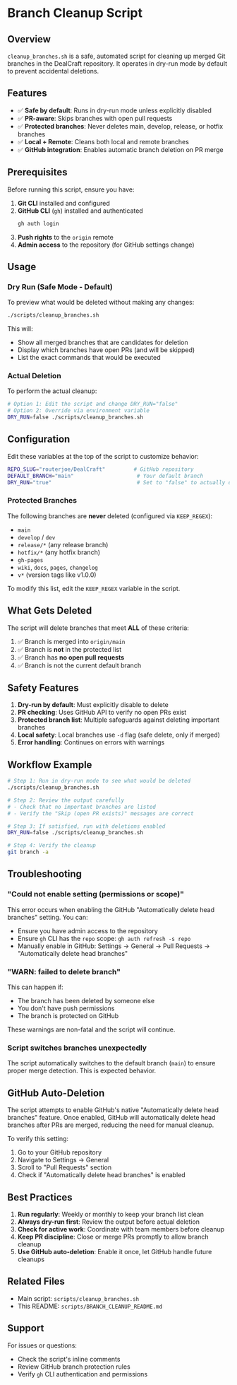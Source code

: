 # Branch Cleanup Script

## Overview

`cleanup_branches.sh` is a safe, automated script for cleaning up merged Git branches in the DealCraft repository. It operates in dry-run mode by default to prevent accidental deletions.

## Features

- ✅ **Safe by default**: Runs in dry-run mode unless explicitly disabled
- ✅ **PR-aware**: Skips branches with open pull requests
- ✅ **Protected branches**: Never deletes main, develop, release, or hotfix branches
- ✅ **Local + Remote**: Cleans both local and remote branches
- ✅ **GitHub integration**: Enables automatic branch deletion on PR merge

## Prerequisites

Before running this script, ensure you have:

1. **Git CLI** installed and configured
2. **GitHub CLI** (`gh`) installed and authenticated
   ```bash
   gh auth login
   ```
3. **Push rights** to the `origin` remote
4. **Admin access** to the repository (for GitHub settings change)

## Usage

### Dry Run (Safe Mode - Default)

To preview what would be deleted without making any changes:

```bash
./scripts/cleanup_branches.sh
```

This will:
- Show all merged branches that are candidates for deletion
- Display which branches have open PRs (and will be skipped)
- List the exact commands that would be executed

### Actual Deletion

To perform the actual cleanup:

```bash
# Option 1: Edit the script and change DRY_RUN="false"
# Option 2: Override via environment variable
DRY_RUN=false ./scripts/cleanup_branches.sh
```

## Configuration

Edit these variables at the top of the script to customize behavior:

```bash
REPO_SLUG="routerjoe/DealCraft"         # GitHub repository
DEFAULT_BRANCH="main"                    # Your default branch
DRY_RUN="true"                           # Set to "false" to actually delete
```

### Protected Branches

The following branches are **never** deleted (configured via `KEEP_REGEX`):

- `main`
- `develop` / `dev`
- `release/*` (any release branch)
- `hotfix/*` (any hotfix branch)
- `gh-pages`
- `wiki`, `docs`, `pages`, `changelog`
- `v*` (version tags like v1.0.0)

To modify this list, edit the `KEEP_REGEX` variable in the script.

## What Gets Deleted

The script will delete branches that meet **ALL** of these criteria:

1. ✅ Branch is merged into `origin/main`
2. ✅ Branch is **not** in the protected list
3. ✅ Branch has **no open pull requests**
4. ✅ Branch is not the current default branch

## Safety Features

1. **Dry-run by default**: Must explicitly disable to delete
2. **PR checking**: Uses GitHub API to verify no open PRs exist
3. **Protected branch list**: Multiple safeguards against deleting important branches
4. **Local safety**: Local branches use `-d` flag (safe delete, only if merged)
5. **Error handling**: Continues on errors with warnings

## Workflow Example

```bash
# Step 1: Run in dry-run mode to see what would be deleted
./scripts/cleanup_branches.sh

# Step 2: Review the output carefully
# - Check that no important branches are listed
# - Verify the "Skip (open PR exists)" messages are correct

# Step 3: If satisfied, run with deletions enabled
DRY_RUN=false ./scripts/cleanup_branches.sh

# Step 4: Verify the cleanup
git branch -a
```

## Troubleshooting

### "Could not enable setting (permissions or scope)"

This error occurs when enabling the GitHub "Automatically delete head branches" setting. You can:
- Ensure you have admin access to the repository
- Ensure `gh` CLI has the `repo` scope: `gh auth refresh -s repo`
- Manually enable in GitHub: Settings → General → Pull Requests → "Automatically delete head branches"

### "WARN: failed to delete branch"

This can happen if:
- The branch has been deleted by someone else
- You don't have push permissions
- The branch is protected on GitHub

These warnings are non-fatal and the script will continue.

### Script switches branches unexpectedly

The script automatically switches to the default branch (`main`) to ensure proper merge detection. This is expected behavior.

## GitHub Auto-Deletion

The script attempts to enable GitHub's native "Automatically delete head branches" feature. Once enabled, GitHub will automatically delete head branches after PRs are merged, reducing the need for manual cleanup.

To verify this setting:
1. Go to your GitHub repository
2. Navigate to Settings → General
3. Scroll to "Pull Requests" section
4. Check if "Automatically delete head branches" is enabled

## Best Practices

1. **Run regularly**: Weekly or monthly to keep your branch list clean
2. **Always dry-run first**: Review the output before actual deletion
3. **Check for active work**: Coordinate with team members before cleanup
4. **Keep PR discipline**: Close or merge PRs promptly to allow branch cleanup
5. **Use GitHub auto-deletion**: Enable it once, let GitHub handle future cleanups

## Related Files

- Main script: `scripts/cleanup_branches.sh`
- This README: `scripts/BRANCH_CLEANUP_README.md`

## Support

For issues or questions:
- Check the script's inline comments
- Review GitHub branch protection rules
- Verify `gh` CLI authentication and permissions
